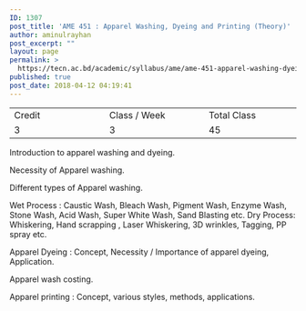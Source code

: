 ```yaml
---
ID: 1307
post_title: 'AME 451 : Apparel Washing, Dyeing and Printing (Theory)'
author: aminulrayhan
post_excerpt: ""
layout: page
permalink: >
  https://tecn.ac.bd/academic/syllabus/ame/ame-451-apparel-washing-dyeing-and-printing-theory
published: true
post_date: 2018-04-12 04:19:41
---
```

<table width="628">
<tbody>
<tr>
<td width="207">Credit</td>
<td width="220">Class / Week</td>
<td width="201">Total Class</td>
</tr>
<tr>
<td width="207">3</td>
<td width="220">3</td>
<td width="201">45</td>
</tr>
</tbody>
</table>
Introduction to apparel washing and dyeing.

Necessity of Apparel washing.

Different types of Apparel washing.

Wet Process : Caustic Wash, Bleach Wash, Pigment Wash, Enzyme Wash, Stone Wash, Acid Wash, Super White Wash, Sand Blasting etc. Dry Process: Whiskering, Hand scrapping , Laser Whiskering, 3D wrinkles, Tagging, PP spray etc.

Apparel Dyeing : Concept, Necessity / Importance of apparel dyeing, Application.

Apparel wash costing.

Apparel printing : Concept, various styles, methods, applications.